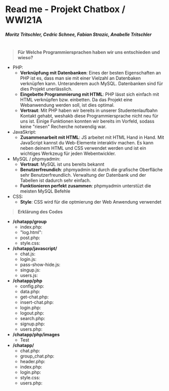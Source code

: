 # Read me - Projekt Chatbox / WWI21A
##### Moritz Tritschler, Cedric Schnee, Fabian Strazic, Anabelle Tritschler
#

> **Für Welche Programmiersprachen haben wir uns entschieden und wieso?** 

- PHP: 
    - **Verknüpfung mit Datenbanken**: Eines der besten Eigenschaften an PHP ist es, dass man sie mit einer Vielzahl an Datenbaken verknüpfen kann. Unteranderem auch MySQL. Datenbanken sind für dies Projekt unerlässlich. 
    - **Eingebette Programmierung mit HTML**: PHP lässt sich einfach mit HTML verknüpfen bzw. einbetten. Da das Projekt eine Webanwendung werden soll, ist dies optimal. 
    - **Vertraut**: Mit PHP haben wir bereits in unserer Studentenlaufbahn Kontakt gehabt, weshakb diese Programmiersprache nicht neu für uns ist. Einige Funktionen konnten wir bereits im Vorfeld, sodass keine "riesen" Recherche notwendig war. 
- JavaSkript: 
    - **Zusammenarbeit mit HTML**: JS arbeitet mit HTML Hand in Hand. Mit JavaScript kannst du Web-Elemente interaktiv machen. Es kann neben deinem HTML und CSS verwendet werden und ist ein wichtiges Werkzeug für jeden Webentwickler.
- MySQL / phpmyadmin: 
    - **Vertraut**: MySQL ist uns bereits bekannt 
    - **Benutzerfreundich**: phpmyadmin ist durch die grafische Oberfläche sehr Benutzerfreundlich. Verwaltung der Datenbank und der Tabellen ist dadurch sehr einfach.
    - **Funktionieren perfekt zusammen**: phpmyadmin unterstüzt die meisten MySQL Befehle
- CSS: 
    - **Style**: CSS wird für die optmierung der Web Anwendung verwendet
>**Erklärung des Codes**
- **/chatapp/group**
    - index.php: 
    - "log.html": 
    - post.php:
    - style.css: 
- **/chatapp/javascript/**
    - chat.js:
    - login.js:
    - pass-show-hide.js: 
    - singup.js: 
    - users.js: 
- **/chatapp/php**
    - config.php: 
    - data.php: 
    - get-chat.php: 
    - insert-chat.php: 
    - login.php: 
    - logout.php:
    - search.php: 
    - signup.php: 
    - users.php: 
- **/chatapp/php/images**
    - Test
- **/chatapp/** 
    - chat.php: 
    - group_chat.php: 
    - header.php: 
    - index.php: 
    - login.php: 
    - style.css: 
    - users.php: 


